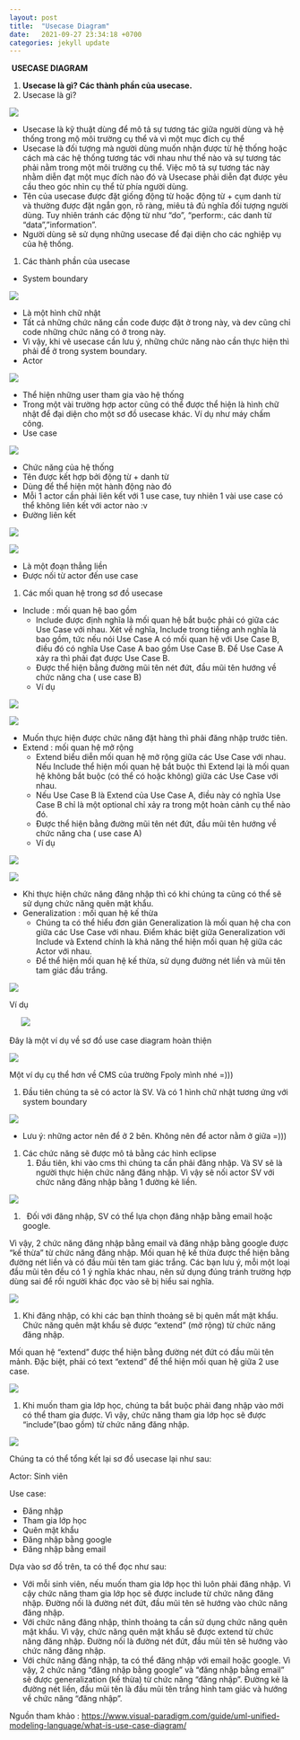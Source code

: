```yaml
---
layout: post
title:  "Usecase Diagram"
date:   2021-09-27 23:34:18 +0700
categories: jekyll update
---
```

﻿  **USECASE DIAGRAM** 

1. **Usecase là gì? Các thành phần của usecase.**
1. Usecase là gì?

![](https://raw.githubusercontent.com/phamlinh02/phamlinh02.github.io/master/docs/_posts/Usecase/Aspose.Words.05ed6960-5d40-46cc-9b2c-bbf5822ecae1.001.png)

- Usecase là kỹ thuật dùng để mô tả sự tương tác giữa người dùng và hệ thống trong mộ môi trường cụ thể và vì một mục đích cụ thể
- Usecase là đối tượng mà người dùng muốn nhận được từ hệ thống hoặc cách mà các hệ thống tương tác với nhau như thế nào và sự tương tác phải nằm trong một môi trường cụ thể. Việc mô tả sự tương tác này nhằm diễn đạt một mục đích nào đó và Usecase phải diễn đạt được yêu cầu theo góc nhìn cụ thể từ phía người dùng.
- Tên của usecase được đặt giống động từ hoặc động từ + cụm danh từ và thường được đặt ngắn gọn, rõ ràng, miêu tả đủ nghĩa đối tượng người dùng. Tuy nhiên tránh các động từ như “do”, “perform:, các danh từ “data”,”information”.
- Người dùng sẽ sử dụng những usecase để đại diện cho các nghiệp vụ của hệ thống.
1. Các thành phần của usecase
- System boundary 

![](https://raw.githubusercontent.com/phamlinh02/phamlinh02.github.io/master/docs/_posts/Usecase/Aspose.Words.05ed6960-5d40-46cc-9b2c-bbf5822ecae1.002.png)

- Là một hình chữ nhật
- Tất cả những chức năng cần code được đặt ở trong này, và dev cũng chỉ code những chức năng có ở trong này. 
- Vì vậy, khi vẽ usecase cần lưu ý, những chức năng nào cần thực hiện thì phải để ở trong system boundary.
- Actor

![](https://raw.githubusercontent.com/phamlinh02/phamlinh02.github.io/master/docs/_posts/Usecase/Aspose.Words.05ed6960-5d40-46cc-9b2c-bbf5822ecae1.003.png)

- Thể hiện những user tham gia vào hệ thống
- Trong một vài trường hợp actor cũng có thể được thể hiện là hình chữ nhật để đại diện cho một sơ đồ usecase khác. Ví dụ như máy chấm công.
- Use case

![](https://raw.githubusercontent.com/phamlinh02/phamlinh02.github.io/master/docs/_posts/Usecase/Aspose.Words.05ed6960-5d40-46cc-9b2c-bbf5822ecae1.004.png)

- Chức năng của hệ thống
- Tên được kết hợp bởi động từ + danh từ
- Dùng để thể hiện một hành động nào đó
- Mỗi 1 actor cần phải liên kết với 1 use case, tuy nhiên 1 vài use case có thể không liên kết với actor nào :v
- Đường liên kết

![](https://raw.githubusercontent.com/phamlinh02/phamlinh02.github.io/master/docs/_posts/Usecase/Aspose.Words.05ed6960-5d40-46cc-9b2c-bbf5822ecae1.005.png)

![](https://raw.githubusercontent.com/phamlinh02/phamlinh02.github.io/master/docs/_posts/Usecase/Aspose.Words.05ed6960-5d40-46cc-9b2c-bbf5822ecae1.006.png)

- Là một đoạn thẳng liền
- Được nối từ actor đến use case 
1. Các mối quan hệ trong sơ đồ usecase
- Include : mối quan hệ bao gồm
  - Include được định nghĩa là mối quan hệ bắt buộc phải có giữa các Use Case với nhau. Xét về nghĩa, Include trong tiếng anh nghĩa là bao gồm, tức nếu nói Use Case A có mối quan hệ với Use Case B, điều đó có nghĩa Use Case A bao gồm Use Case B. Để Use Case A xảy ra thì phải đạt được Use Case B.
  - Được thể hiện bằng đường mũi tên nét đứt, đầu mũi tên hướng về chức năng cha ( use case B)
  - Ví dụ

![](https://raw.githubusercontent.com/phamlinh02/phamlinh02.github.io/master/docs/_posts/Usecase/Aspose.Words.05ed6960-5d40-46cc-9b2c-bbf5822ecae1.007.png)

![](https://raw.githubusercontent.com/phamlinh02/phamlinh02.github.io/master/docs/_posts/Usecase/Aspose.Words.05ed6960-5d40-46cc-9b2c-bbf5822ecae1.008.png)

- Muốn thực hiện được chức năng đặt hàng thì phải đăng nhập trước tiên.
- Extend : mối quan hệ mở rộng
  - Extend biểu diễn mối quan hệ mở rộng giữa các Use Case với nhau. Nếu Include thể hiện mối quan hệ bắt buộc thì Extend lại là mối quan hệ không bắt buộc (có thể có hoặc không) giữa các Use Case với nhau.
  - Nếu Use Case B là Extend của Use Case A, điều này có nghĩa Use Case B chỉ là một optional chỉ xảy ra trong một hoàn cảnh cụ thể nào đó.
  - Được thể hiện bằng đường mũi tên nét đứt, đầu mũi tên hướng về chức năng cha ( use case A)
  - Ví dụ

![](https://raw.githubusercontent.com/phamlinh02/phamlinh02.github.io/master/docs/_posts/Usecase/Aspose.Words.05ed6960-5d40-46cc-9b2c-bbf5822ecae1.009.png)

![](https://raw.githubusercontent.com/phamlinh02/phamlinh02.github.io/master/docs/_posts/Usecase/Aspose.Words.05ed6960-5d40-46cc-9b2c-bbf5822ecae1.010.png)

- Khi thực hiện chức năng đăng nhập thì có khi chúng ta cũng có thể sẽ sử dụng chức năng quên mật khẩu.
- Generalization : mối quan hệ kế thừa
  - Chúng ta có thể hiểu đơn giản Generalization là mối quan hệ cha con giữa các Use Case với nhau. Điểm khác biệt giữa Generalization với Include và Extend chính là khả năng thể hiện mối quan hệ giữa các Actor với nhau.
  - Để thể hiện mối quan hệ kế thừa, sử dụng đường nét liền và mũi tên tam giác đầu trắng.

![](https://raw.githubusercontent.com/phamlinh02/phamlinh02.github.io/master/docs/_posts/Usecase/Aspose.Words.05ed6960-5d40-46cc-9b2c-bbf5822ecae1.0011.png)

Ví dụ

`	`![](https://raw.githubusercontent.com/phamlinh02/phamlinh02.github.io/master/docs/_posts/Usecase/Aspose.Words.05ed6960-5d40-46cc-9b2c-bbf5822ecae1.012.png)

Đây là một ví dụ về sơ đồ use case diagram hoàn thiện

![](https://raw.githubusercontent.com/phamlinh02/phamlinh02.github.io/master/docs/_posts/Usecase/Aspose.Words.05ed6960-5d40-46cc-9b2c-bbf5822ecae1.013.png)

Một ví dụ cụ thể hơn về CMS của trường Fpoly mình nhé =)))

1. Đầu tiên chúng ta sẽ có actor là SV. Và có 1 hình chữ nhật tương ứng với system boundary

![](https://raw.githubusercontent.com/phamlinh02/phamlinh02.github.io/master/docs/_posts/Usecase/Aspose.Words.05ed6960-5d40-46cc-9b2c-bbf5822ecae1.014.png)



- Lưu ý: những actor nên để ở 2 bên. Không nên để actor nằm ở giữa =)))






1. Các chức năng sẽ được mô tả bằng các hình eclipse
   1. Đầu tiên, khi vào cms thì chúng ta cần phải đăng nhập.  Và SV sẽ là người thực hiện chức năng đăng nhập. Vì vậy sẽ nối actor SV với chức năng đăng nhập bằng 1 đường kẻ liền.

![](https://raw.githubusercontent.com/phamlinh02/phamlinh02.github.io/master/docs/_posts/Usecase/Aspose.Words.05ed6960-5d40-46cc-9b2c-bbf5822ecae1.015.png)










1. ` `Đối với đăng nhập, SV có thể lựa chọn đăng nhập bằng email hoặc google.

Vì vậy, 2 chức năng đăng nhập bằng email và đăng nhập bằng google được “kế thừa” từ chức năng đăng nhập. Mối quan hệ kế thừa được thể hiện bằng đường nét liền và có đầu mũi tên tam giác trắng. Các bạn lưu ý, mỗi một loại đầu mũi tên đều có 1 ý nghĩa khác nhau, nên sử dụng đúng tránh trường hợp dùng sai để rồi người khác đọc vào sẽ bị hiểu sai nghĩa.

![](https://raw.githubusercontent.com/phamlinh02/phamlinh02.github.io/master/docs/_posts/Usecase/Aspose.Words.05ed6960-5d40-46cc-9b2c-bbf5822ecae1.016.png)






1. Khi đăng nhập, có khi các bạn thỉnh thoảng sẽ bị quên mất mật khẩu. Chức năng quên mật khẩu sẽ được “extend” (mở rộng) từ chức năng đăng nhập.

Mối quan hệ “extend” được thể hiện bằng đường nét đứt có đầu mũi tên mảnh. Đặc biệt, phải có text “extend” để thể hiện mối quan hệ giữa 2 use case.

![](https://raw.githubusercontent.com/phamlinh02/phamlinh02.github.io/master/docs/_posts/Usecase/Aspose.Words.05ed6960-5d40-46cc-9b2c-bbf5822ecae1.017.png)





1. Khi muốn tham gia lớp học, chúng ta bắt buộc phải đang nhập vào mới có thể tham gia được. Vì vậy, chức năng tham gia lớp học sẽ được “include”(bao gồm) từ chức năng đăng nhập.

![](https://raw.githubusercontent.com/phamlinh02/phamlinh02.github.io/master/docs/_posts/Usecase/Aspose.Words.05ed6960-5d40-46cc-9b2c-bbf5822ecae1.018.png)

Chúng ta có thể tổng kết lại sơ đồ usecase lại như sau:

Actor:  Sinh viên

Use case: 

- Đăng nhập
- Tham gia lớp học
- Quên mật khẩu
- Đăng nhập bằng google
- Đăng nhập bằng email

Dựa vào sơ đồ trên, ta có thể đọc như sau:

- Với mỗi sinh viên, nếu muốn tham gia lớp học thì luôn phải đăng nhập. Vì cậy chức năng tham gia lớp học sẽ được include từ chức năng đăng nhập. Đường nối là đường nét đứt, đầu mũi tên sẽ hướng vào chức năng đăng nhập.
- Với chức năng đăng nhập, thỉnh thoảng ta cần sử dụng chức năng quên mật khẩu. Vì vậy, chức năng quên mật khẩu sẽ được extend từ chức năng đăng nhập. Đường nối là đường nét đứt, đầu mũi tên sẽ hướng vào chức năng đăng nhập.
- Với chức năng đăng nhập, ta có thể đăng nhập với email hoặc google. Vì vậy, 2 chức năng “đăng nhập bằng google” và “đăng nhập bằng email” sẽ được generalization (kế thừa) từ chức năng “đăng nhập”. Đường kẻ là đường nét liền, đầu mũi tên là đầu mũi tên trắng hình tam giác và hướng về chức năng “đăng nhập”.

Nguồn tham khảo : <https://www.visual-paradigm.com/guide/uml-unified-modeling-language/what-is-use-case-diagram/>

